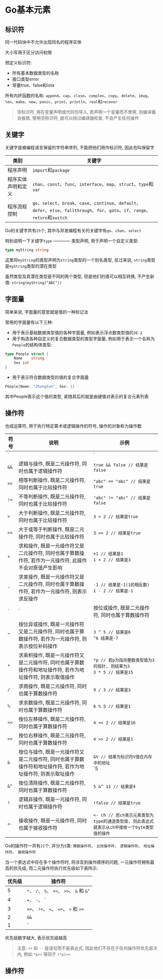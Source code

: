 # Go基本元素

## 标识符

同一代码块中不允许出现同名的程序实体

大小写用于区分访问权限

预定义标识符:

- 所有基本数据类型的名称
- 接口类型error
- 常量true、false和iota

所有内奸函数的名称: `append`、`cap`、`close`、`complex`、`copy`、`delete`、`imag`、`len`、`make`、`new`、`panic`、`print`、`println`、`real`和`recover`

> 空标识符`_`用在变量声明或代码包导入, 若声明一个变量而不使用, 则编译器会报错, 使用空标识符`_`就可以绕过编译器检查, 不会产生任何操作

## 关键字

关键字是被编程语言保留的字符串序列, 不能把他们用作标识符, 因此也叫保留字

| 类别 |  关键字  |
| ------------ | ------------ |
|  程序声明  |  `import`和`package`  |
|  程序实体声明和定义  |  `chan`、`const`、`func`、`interface`、`map`、`struct`、`type`和`var`  |
|  程序流程控制  |  `go`、`select`、`break`、`case`、`continue`、`default`、`defer`、`else`、`fallthrough`、`for`、`goto`、`if`、`range`、`return`和`switch`  |

Go的关键字共有`25`个, 其中与并发编程有关的关键字有`go`、`chan`、`select`

特别说明一下关键字`type` ———— 类型声明, 用于声明一个自定义类型:

``` Go
type myString string
```

这里将`myString`的类型声明为`string`类型的一个别名类型, 反过来说, `string`类型是`myString`类型的潜在类型

虽然类型及其潜在类型是不同的两个类型, 但是他们的值可以相互转换, 不产生新值: `string(myString("ABC"))`

## 字面量

简单来说, 字面量的意思就是值的一种标记法

常用的字面量有以下三种:

- 用于表示基础数据类型值的各种字面量, 例如表示浮点数类型值的`3E-2`
- 用于构造各种自定义的复合数据类型的类型字面量, 例如用于表示一个名称为`People`的结构体类型:

``` Go
type People struct {
	Name	string
	Sex	int
}
```

- 用于表示符合数据类型的值的复合字面量

``` Go
People{Name: "ZhangSan", Sex: 1}
```

其中People表示这个值的类型, 紧随其后的就是由键值对表示的复合元素列表

## 操作符

也成运算符, 用于执行特定算术或逻辑操作的符号, 操作的对象称为操作数

| 符号 |  说明  |  示例  |
| ------------ | ------------ | ------------ |
|  `||`  |  逻辑或操作, 既是二元操作符, 同时也属于逻辑操作符  |  `true || false // 结果是true`  |
|  `&&`  |  逻辑与操作, 既是二元操作符, 同时也属于逻辑操作符  |  `true && false // 结果是false`  |
|  `==`  |  相等判断操作, 既是二元操作符, 同时也属于比较操作符  |  `"abc" == "abc" // 结果是true`  |
|  `!=`  |  不等判断操作, 既是二元操作符, 同时也属于比较操作符  |  `"abc" != "abc" // 结果是false`  |
|  `>`  |  大于判断操作, 既是二元操作符, 同时也属于比较操作符  |  `3 > 2 // 结果是true`  |
|  `>=`  |  大于或等于判断操作, 既是二元操作符, 同时也属于比较操作符  |  `3 >= 2 // 结果是true`  |
|  `+`  |  求和操作, 既是一元操作符又是二元操作符, 同时也属于算数操作符, 若作为一元操作符, 此操作不会对原值产生影响  |  `+1 // 结果是1`<br>`1 + 2 // 结果是3`  |
|  `-`  |  求差操作, 既是一元操作符又是二元操作符, 同时也属于算数操作符, 若作为一元操作符, 则表示求反操作  |  `-1 // 结果是-1(1的相反数)`<br>`1 - 2 // 结果是-1`  |
|  `|`  |  按位或操作, 既是二元操作符, 同时也属于算数操作符  |  `3 | 5 // 结果是7`  |
|  `^`  |  按位异或操作, 既是一元操作符又是二元操作符, 同时也属于算数操作符, 若作为一元操作符, 则表示按位补码操作  |  `3 ^ 5 // 结果是6`<br>`^6 结果是-7`  |
|  `*`  |  求乘积操作, 既是一元操作符又是二元操作符, 同时也属于算数操作符和地址操作符, 若作为地址操作符, 则表示取值操作  |  `*p // 若p为指向整数类型值为3的指针, 则结果为3`<br>`3 * 5 // 结果是15`  |
|  `/`  |  求商操作, 既是二元操作符, 同时也属于算数操作符  |  `9 / 3 // 结果是3`  |
|  `%`  |  求余数操作, 既是二元操作符, 同时也属于算数操作符  |  `6 % 5 // 结果是1`  |
|  `<<`  |  按位左移操作, 既是二元操作符, 同时也属于算数操作符  |  `4 << 2 // 结果是16`  |
|  `>>`  |  按位右移操作, 既是二元操作符, 同时也属于算数操作符  |  `4 >> 2 // 结果是1`  |
|  `&`  |  按位与操作, 既是一元操作符又是二元操作符, 同时也属于算数操作符和地址操作符, 若作为地址操作符, 则表示取址操作  |  `&V // 结果为标识符V值在内存中的地址`<br>`5 | 6 // 结果是4`  |
|  `&^`  |  按位清除操作, 既是二元操作符, 同时也属于算数操作符  |  `5 &^ 11 // 结果是4`  |
|  `!`  |  逻辑非操作, 既是一元操作符, 同时也属于逻辑操作符  |  `!false // 结果是true`  |
|  `<-`  |  接收操作, 既是一元操作符, 同时也属于接收操作符  |  `<- ch // 若ch表示元素类型为type的通道类型值, 则此表达式就表示从ch中接收一个byte类型值的操作`  |

Go的操作符一共有`21`个, 并分为`5`类: `算数操作符`、 `比较操作符`、 `逻辑操作符`、 `地址操作符`、 `接收操作符`

当一个表达式中存在多个操作符时, 将涉及到操作顺序的问题, 一元操作符拥有最高的优先级, 而二元操作符执行优先级如下表所示:

| 优先级 |  操作符  |
| ------------ | ------------ |
|  5  |  `*`、 `/`、 `%`、 `<<`、 `>>`、 `&` 和 `&^`  |
|  4  |  `+`、 `-`、 `|` 和 `^`  |
|  3  |  `==`、 `!=`、 `<`、 `<=`、 `>` 和 `>=`  |
|  2  |  `&&`  |
|  1  |  `||`  |

优先级数字越大, 表示优先级越高

> 注意: `++` 和 `--` 是语句而不是表达式, 因此他们不存在于任何操作符优先层次内, 例如 `*p++` 等同于 `(*p)++`

## 操作符
